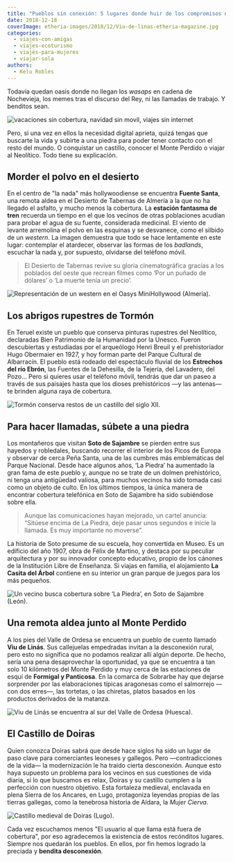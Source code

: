 ```yaml
---
title: "Pueblos sin conexión: 5 lugares donde huir de los compromisos navideños"
date: 2018-12-18
coverImage: etheria-images/2018/12/Viu-de-linas-etheria-magazine.jpg
categories: 
  - viajes-con-amigas
  - viajes-ecoturismo
  - viajes-para-mujeres
  - viajar-sola
authors: 
  - Kelu Robles
---
```


Todavía quedan oasis donde no llegan los _wasaps_ en cadena de Nochevieja, los memes 
tras el discurso del Rey, ni las llamadas de trabajo. Y benditos sean. 

![vacaciones sin cobertura, navidad sin movil, viajes sin internet](etheria-images/2018/12/pueblos-sin-internet-1-1024x683.jpg "Lugares donde desconectar del teléfono.")

Pero, si una vez en ellos la necesidad digital aprieta, quizá tengas que buscarte la 
vida y subirte a una piedra para poder tener contacto con el resto del mundo. O 
conquistar un castillo, conocer el Monte Perdido o viajar al Neolítico. Todo tiene su 
explicación. 

## Morder el polvo en el desierto

En el centro de "la nada" más hollywoodiense se encuentra **Fuente Santa**, una remota 
aldea en el Desierto de Tabernas de Almería a la que no ha llegado el asfalto, y mucho 
menos la cobertura. La **estación fantasma de tren** recuerda un tiempo en el que los 
vecinos de otras poblaciones acudían para probar el agua de su fuente, considerada 
medicinal. El viento de levante arremolina el polvo en las esquinas y se desvanece, como 
el silbido de un _western_. La imagen demuestra que todo se hace lentamente en este 
lugar: contemplar el atardecer, observar las formas de los _badlands_, escuchar la nada 
y, por supuesto, olvidarse del teléfono móvil. 

> El Desierto de Tabernas revive su gloria cinematográfica gracias a los poblados del 
> oeste que recrean filmes como ‘Por un puñado de dólares’ o ‘La muerte tenía un precio’. 

![Representación de un western en el Oasys MiniHollywood (Almería).](etheria-images/2018/12/Oasys-MiniHollywood-Almeria-1024x730.jpg "Representación de un western en el Oasys MiniHollywood (Almería). © Joaquín Luján")

## Los abrigos rupestres de Tormón

En Teruel existe un pueblo que conserva pinturas rupestres del Neolítico, declaradas 
Bien Patrimonio de la Humanidad por la Unesco. Fueron descubiertas y estudiadas por el 
arqueólogo Henri Breuil y el prehistoriador Hugo Obermaier en 1927, y hoy forman parte 
del Parque Cultural de Albarracín. El pueblo está rodeado del espectáculo fluvial de los 
**Estrechos del río Ebrón**, las Fuentes de la Dehesilla, de la Tejería, del Lavadero, 
del Pozo… Pero si quieres usar el teléfono móvil, tendrás que dar un paseo a través de 
sus paisajes hasta que los dioses prehistóricos —y las antenas— te brinden alguna raya 
de cobertura. 

![Tormón conserva restos de un castillo del siglo XII.](etheria-images/2018/12/Castillo-Tormon-etheria-magazine-1024x731.jpg "Tormón conserva restos de un castillo del siglo XII. © Lourdes Casas")

## Para hacer llamadas, súbete a una piedra

Los montañeros que visitan **Soto de Sajambre** se pierden entre sus hayedos y 
robledales, buscando recorrer el interior de los Picos de Europa y observar de cerca 
Peña Santa, una de las cumbres más emblemáticas del Parque Nacional. Desde hace algunos 
años, ‘La Piedra’ ha aumentado la gran fama de este pueblo y, aunque no se trate de un 
dolmen prehistórico, ni tenga una antigüedad valiosa, para muchos vecinos ha sido tomada 
casi como un objeto de culto. En los últimos tiempos, la única manera de encontrar 
cobertura telefónica en Soto de Sajambre ha sido subiéndose sobre ella. 

> Aunque las comunicaciones hayan mejorado, un cartel anuncia: “Sitúese encima de La 
> Piedra, deje pasar unos segundos e inicie la llamada. Es muy importante no moverse”. 

La historia de Soto presume de su escuela, hoy convertida en Museo. Es un edificio del 
año 1907, obra de Félix de Martino, y destaca por su peculiar arquitectura y por su 
innovador concepto educativo, propio de los cánones de la Institución Libre de 
Enseñanza. Si viajas en familia, el alojamiento **La Casita del Árbol** contiene en su 
interior un gran parque de juegos para los más pequeños. 

![Un vecino busca cobertura sobre ‘La Piedra’, en Soto de Sajambre (León).](etheria-images/2018/12/Soto-de-sajambre-etheria-magazine-1024x560.jpg "Un vecino busca cobertura sobre ‘La Piedra’, en Soto de Sajambre (León). © Juan M. Blanco Vega")

## Una remota aldea junto al Monte Perdido

A los pies del Valle de Ordesa se encuentra un pueblo de cuento llamado **Viu de 
Linás**. Sus callejuelas empedradas invitan a la desconexión rural, pero esto no 
significa que no podamos realizar allí algún deporte. De hecho, sería una pena 
desaprovechar la oportunidad, ya que se encuentra a tan solo 10 kilómetros del Monte 
Perdido y muy cerca de las estaciones de esquí de **Formigal y Panticosa**. En la 
comarca de Sobrarbe hay que dejarse sorprender por las elaboraciones típicas aragonesas 
como el salmorrejo —con dos erres—, las tortetas, o las chiretas, platos basados en los 
productos derivados de la matanza. 

![Viu de Linás se encuentra al sur del Valle de Ordesa (Huesca).](etheria-images/2018/12/Viu-de-linas-etheria-magazine.jpg "Viu de Linás se encuentra al sur del Valle de Ordesa (Huesca). © Ordesa.net")

## El Castillo de Doiras

Quien conozca Doiras sabrá que desde hace siglos ha sido un lugar de paso clave para 
comerciantes leoneses y gallegos. Pero —contradicciones de la vida— la modernización le 
ha traído cierta desconexión. Aunque esto haya supuesto un problema para los vecinos en 
sus cuestiones de vida diaria, si lo que buscamos es relax, Doiras y su castillo cumplen 
a la perfección con nuestro objetivo. Esta fortaleza medieval, enclavada en plena Sierra 
de los Ancares, en Lugo, protagoniza leyendas propias de las tierras gallegas, como la 
tenebrosa historia de Aldara, la _Mujer Cierva_. 

![Castillo medieval de Doiras (Lugo).](etheria-images/2018/12/castillo-doiras-etheria-magazine-1024x768.jpg "Castillo medieval de Doiras (Lugo). © Fundaciòn Xosé Soto de Fiòn")

Cada vez escuchamos menos "El usuario al que llama está fuera de cobertura", por eso 
agradecemos la existencia de estos recónditos lugares. Siempre nos quedarán los pueblos. 
En ellos, por fin hemos logrado la preciada y **bendita desconexión**.
